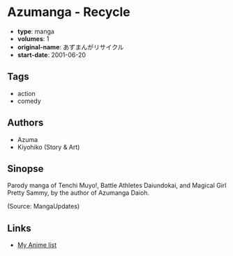 # Azumanga - Recycle

-   **type**: manga
-   **volumes**: 1
-   **original-name**: あずまんがリサイクル
-   **start-date**: 2001-06-20

## Tags

-   action
-   comedy

## Authors

-   Azuma
-   Kiyohiko (Story & Art)

## Sinopse

Parody manga of Tenchi Muyo!, Battle Athletes Daiundokai, and Magical Girl Pretty Sammy, by the author of Azumanga Daioh.

(Source: MangaUpdates)

## Links

-   [My Anime list](https://myanimelist.net/manga/20551/Azumanga_-_Recycle)
